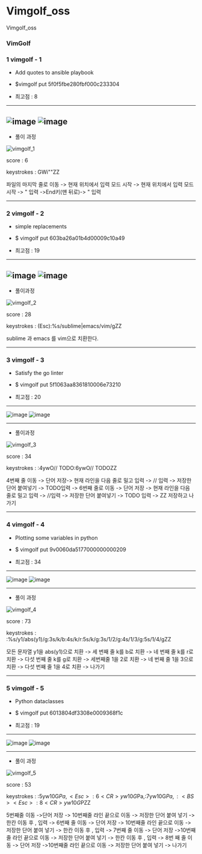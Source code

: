 # Vimgolf_oss
Vimgolf_oss

### VimGolf ###

### 1 **vimgolf - 1** ###

* Add quotes to ansible playbook

* $vimgolf put 5f0f5fbe280fbf000c233304

* 최고점 : 8
----------------------------------------------------
![image](https://user-images.githubusercontent.com/87855218/144703062-6228187c-2d7c-4828-83e3-f818eb169ea1.png)
![image](https://user-images.githubusercontent.com/87855218/144703068-7f81eeeb-e72c-4fa1-94af-f91c8c094676.png)
-----------------------------------------------------
* 풀이 과정 

![vimgolf_1](https://user-images.githubusercontent.com/87855218/144703128-48da5652-7e54-4839-a3bf-7be0f605f242.gif)

score : 6

keystrokes : GWi"<END>"ZZ
  
파일의 마지막 줄로 이동 -> 현재 위치에서 입력 모드 시작 -> 현재 위치에서 입력 모드 시작 -> " 입력 ->End키(맨 뒤로)-> " 입력


---------------------------------------------------------
  
### 2 **vimgolf - 2** ###
  
*  simple replacements

* $ vimgolf put 603ba26a01b4d00009c10a49

* 최고점 : 19
  
---------------------------------------------------------
![image](https://user-images.githubusercontent.com/87855218/144703289-5481b6f5-af4f-40a7-b7bb-70da584cd1b6.png)
![image](https://user-images.githubusercontent.com/87855218/144703293-873200dd-5a1c-449a-abaf-290a4eb7a901.png)
--------------------------------------------------------------
* 풀이과정

![vimgolf_2](https://user-images.githubusercontent.com/87855218/144703307-1ea61960-1647-450a-802d-4e56d99d57e2.gif)

score : 28 

keystrokes : (Esc):%s/sublime|emacs/vim/gZZ

sublime 과 emacs 를 vim으로 치환한다.

-------------------------------------------------------------

### 3 **vimgolf - 3** ###
  
* Satisfy the go linter

* $ vimgolf put 5f1063aa8361810006e73210

* 최고점 : 20
  
------------------------------------------------------------
![image](https://user-images.githubusercontent.com/87855218/144703430-d144f328-c494-4c84-a942-c1b2e2ee9c22.png)
![image](https://user-images.githubusercontent.com/87855218/144703433-0eff6ce7-fa15-4be3-a2a2-713386d774ad.png)

------------------------------------------------------------
* 풀이과정
  
![vimgolf_3](https://user-images.githubusercontent.com/87855218/144703455-d44ceadb-74ea-4ce9-b3af-bfb848c4f989.gif)

score : 34 

keystrokes : :4<CR>ywO// <C-N> TODO<Esc>:6<CR>ywO// <C-N> TODO<Esc>ZZ

4번째 줄 이동 -> 단어 저장-> 현재 라인을 다음 줄로 밀고 입력 -> // 입력 -> 저장한 단어 붙여넣기 -> TODO입력 -> 6번째 줄로 이동 -> 단어 저장 -> 현재 라인을 다음 줄로 밀고 입력 -> //입력 -> 저장한 단어 붙여넣기 -> TODO 입력 -> ZZ 저장하고 나가기
  
---------------------------------------------------------

### 4 **vimgolf - 4** ###
  
* Plotting some variables in python

* $ vimgolf put 9v0060da5177000000000209

* 최고점 : 34
  
--------------------------------------------------------
![image](https://user-images.githubusercontent.com/87855218/144703579-a6af7912-c2e1-4e3e-98aa-0d77e5880364.png)
![image](https://user-images.githubusercontent.com/87855218/144703581-1ebbeaa6-98a3-4b76-b513-d45058193a9b.png)

------------------------------------------------------------
* 풀이 과정
  
![vimgolf_4](https://user-images.githubusercontent.com/87855218/144703650-fd84e05f-c1d6-4daa-befc-866326d029f2.gif)

  
score : 73 

keystrokes : :%s/y1/abs(y1)/g<CR>:3s/k/b<CR>:4s/k/r<CR>:5s/k/g<CR>:3s/1/2/g<CR>:4s/1/3/g<CR>:5s/1/4/g<CR>ZZ

모든 문자열 y1을 abs(y1)으로 치환 -> 세 번째 줄 k를 b로 치환 -> 네 번째 줄 k를 r로 치환 -> 다섯 번째 줄 k를 g로 치환 -> 세번째줄 1을 2로 치환 -> 네 번째 줄 1을 3으로 치환 -> 다섯 번째 줄 1을 4로 치환 -> 나가기
  
-----------------------------------------------------------
### 5 **vimgolf - 5** ###
  
* Python dataclasses

*  $ vimgolf put 6013804df3308e0009368f1c

* 최고점 : 19
  
-----------------------------------------------------------
 
![image](https://user-images.githubusercontent.com/87855218/144703724-11240865-834c-48be-a6f4-7978803eb6a1.png)
![image](https://user-images.githubusercontent.com/87855218/144703733-15f4d9f6-c8ad-4e32-9dc9-83dd979292ba.png)

-----------------------------------------------------------
* 풀이 과정 
  
![vimgolf_5](https://user-images.githubusercontent.com/87855218/144703754-7251fb4a-234c-4c3d-beaa-ba204cb12b6e.gif)


score : 53 

keystrokes : :5<CR>yw10G$Pa,<Esc>:6<CR>yw10G$Pa,<Esc>:7<CR>yw10G$Pa,:<BS><Esc>:8<CR>yw10G$PZZ
  
5번째줄 이동 ->단어 저장 -> 10번째줄 라인 끝으로 이동 -> 저장한 단어 붙여 넣기 -> 한칸 이동 후 , 입력 -> 6번째 줄 이동 -> 단어 저장 -> 10번째줄 라인 끝으로 이동 -> 저장한 단어 붙여 넣기 -> 한칸 이동 후 , 입력 -> 7번째 줄 이동 -> 단어 저장 ->10번째줄 라인 끝으로 이동 -> 저장한 단어 붙여 넣기 -> 한칸 이동 후 , 입력 -> 8번 째 줄 이동 -> 단어 저장 ->10번째줄 라인 끝으로 이동 -> 저장한 단어 붙여 넣기 -> 나가기

